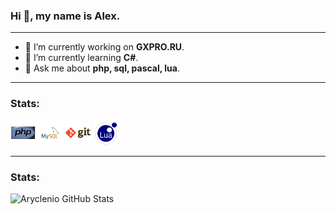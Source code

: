 ### Hi 👋, my name is Alex.
<hr>

- 🔭 I’m currently working on <b>GXPRO.RU</b>.
- 🌱 I’m currently learning <b>C#</b>.
- 💬 Ask me about <b>php, sql, pascal, lua</b>.
<hr> 

### Stats:   <br/>
<code><img height="40" src="https://raw.githubusercontent.com/devicons/devicon/master/icons/php/php-original.svg"></code>
<code><img height="40" src="https://raw.githubusercontent.com/github/explore/80688e429a7d4ef2fca1e82350fe8e3517d3494d/topics/mysql/mysql.png"></code>
<code><img height="40" src="https://raw.githubusercontent.com/github/explore/80688e429a7d4ef2fca1e82350fe8e3517d3494d/topics/git/git.png"></code>
<code><img height="40" src="https://raw.githubusercontent.com/github/explore/80688e429a7d4ef2fca1e82350fe8e3517d3494d/topics/lua/lua.png"></code>
<hr>

### Stats:  
![Aryclenio GitHub Stats](https://github-readme-stats.vercel.app/api?username=V1merX&show_icons=true)
